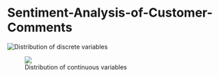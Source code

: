 # Sentiment-Analysis-of-Customer-Comments



![Distribution of discrete variables](https://user-images.githubusercontent.com/53469433/152709955-ef5239ee-d020-420f-841d-84d51f9ae9cc.png)

<figure>
  <img align="center"
  src="https://user-images.githubusercontent.com/53469433/152629921-8e77ad4f-bfc8-45e7-9abe-556da4d197fc.png"
  >
  <figcaption>Distribution of continuous variables</figcaption>
</figure>
